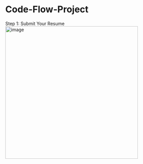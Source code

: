 # Code-Flow-Project

Step 1:
Submit Your Resume
<img width="415" alt="image" src="https://github.com/user-attachments/assets/cb3d662f-8dc4-4ac6-aabd-50916ad0ccf1" />

